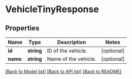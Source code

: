 # VehicleTinyResponse

## Properties
Name | Type | Description | Notes
------------ | ------------- | ------------- | -------------
**id** | **string** | ID of the vehicle. | [optional] 
**name** | **string** | Name of the vehicle. | [optional] 

[[Back to Model list]](../../README.md#documentation-for-models) [[Back to API list]](../../README.md#documentation-for-api-endpoints) [[Back to README]](../../README.md)

